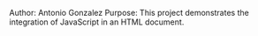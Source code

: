Author: Antonio Gonzalez
Purpose: This project demonstrates the integration of JavaScript in an HTML document.
